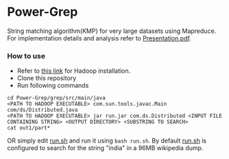 # Power-Grep
String matching algorithm(KMP) for very large datasets using Mapreduce. For implementation details and analysis refer to [Presentation.pdf](https://github.com/h-sinha/Power-Grep/blob/main/Presentation.pdf).

### How to use
* Refer to [this link](https://www.digitalocean.com/community/tutorials/how-to-install-hadoop-in-stand-alone-mode-on-ubuntu-16-04) for Hadoop installation.
* Clone this repository
* Run following commands
```
cd Power-Grep/grep/src/main/java
<PATH TO HADOOP EXECUTABLE> com.sun.tools.javac.Main com/ds/Distributed.java
<PATH TO HADOOP EXECUTABLE> jar run.jar com.ds.Distributed <INPUT FILE CONTAINING STRING> <OUTPUT DIRECTORY> <SUBSTRING TO SEARCH>
cat out1/part*

```
OR simply edit [run.sh](https://github.com/h-sinha/Power-Grep/blob/main/grep/src/main/java/run.sh) and run it using ```bash run.sh```. By default [run.sh](https://github.com/h-sinha/Power-Grep/blob/main/grep/src/main/java/run.sh) is configured to search for the string "india" in a 96MB wikipedia dump.

